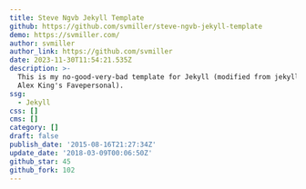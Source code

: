 ```yaml
---
title: Steve Ngvb Jekyll Template
github: https://github.com/svmiller/steve-ngvb-jekyll-template
demo: https://svmiller.com/
author: svmiller
author_link: https://github.com/svmiller
date: 2023-11-30T11:54:21.535Z
description: >-
  This is my no-good-very-bad template for Jekyll (modified from jekyll-new and
  Alex King's Favepersonal).
ssg:
  - Jekyll
css: []
cms: []
category: []
draft: false
publish_date: '2015-08-16T21:27:34Z'
update_date: '2018-03-09T00:06:50Z'
github_star: 45
github_fork: 102
---
```

